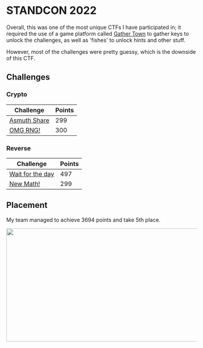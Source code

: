 # STANDCON 2022
Overall, this was one of the most unique CTFs I have participated in; it required the use of a game platform called [Gather Town](https://app.gather.town/app) to gather keys to unlock the challenges, as well as 'fishes' to unlock hints and other stuff. 

However, most of the challenges were pretty guessy, which is the downside of this CTF.

## Challenges

### Crypto
| Challenge                                                                                                   | Points         |
|-------------------------------------------------------------------------------------------------------------|----------------|
|[Asmuth Share](https://github.com/YeoJongHan/CTF_WriteUps/tree/main/STANDCON_2022/Crypto/Asmuth%20Shares)    | 299            |
|[OMG RNG!](https://github.com/YeoJongHan/CTF_WriteUps/tree/main/STANDCON_2022/Crypto/OMG%20RNG!)             | 300            |

### Reverse
| Challenge                                                                                                                   | Points         |
|-----------------------------------------------------------------------------------------------------------------------------|----------------|
|[Wait for the day](https://github.com/YeoJongHan/CTF_WriteUps/tree/main/STANDCON_2022/Reverse/Wait%20For%20The%20Day)        | 497            |
|[New Math!](https://github.com/YeoJongHan/CTF_WriteUps/tree/main/STANDCON_2022/Reverse/New%20Math!)                          | 299            |

## Placement
My team managed to achieve 3694 points and take 5th place.

<img src="https://user-images.githubusercontent.com/83258849/174520140-345f3b7f-2553-44ac-9435-76798f427dc1.png" width="600" height="300">
